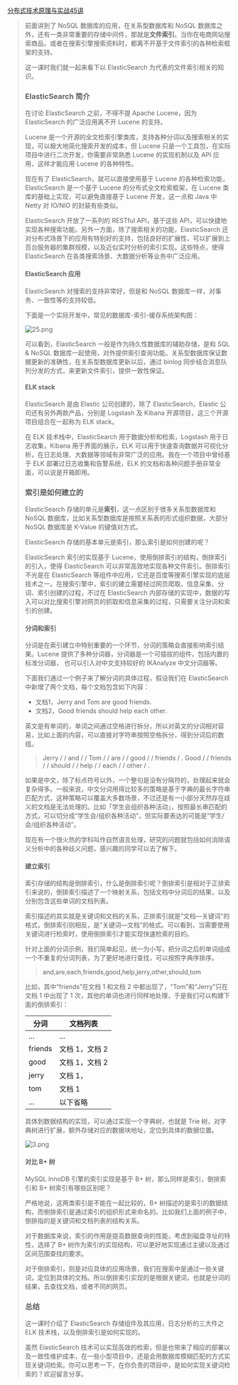 [分布式技术原理与实战45讲](https://kaiwu.lagou.com/course/courseInfo.htm?courseId=69&sid=20-h5Url-0&buyFrom=2&pageId=1pz4#/detail/pc?id=1926)



> 前面讲到了 NoSQL 数据库的应用，在关系型数据库和 NoSQL 数据库之外，还有一类非常重要的存储中间件，那就是**文件索引**。当你在电商网站搜索商品，或者在搜索引擎搜索资料时，都离不开基于文件索引的各种检索框架的支持。
>
> 这一课时我们就一起来看下以 ElasticSearch 为代表的文件索引相关的知识。
>
> ### ElasticSearch 简介
>
> 在讨论 ElasticSearch 之前，不得不提 Apache Lucene，因为 ElasticSearch 的广泛应用离不开 Lucene 的支持。
>
> Lucene 是一个开源的全文检索引擎类库，支持各种分词以及搜索相关的实现，可以极大地简化搜索开发的成本，但 Lucene 只是一个工具包，在实际项目中进行二次开发，你需要非常熟悉 Lucene 的实现机制以及 API 应用，这样才能应用 Lucene 的各种特性。
>
> 现在有了 ElasticSearch，就可以直接使用基于 Lucene 的各种检索功能，ElasticSearch 是一个基于 Lucene 的分布式全文检索框架，在 Lucene 类库的基础上实现，可以避免直接基于 Lucene 开发，这一点和 Java 中 Netty 对 IO/NIO 的封装有些类似。
>
> ElasticSearch 开放了一系列的 RESTful API，基于这些 API，可以快捷地实现各种搜索功能。另外一方面，除了搜索相关的功能，ElasticSearch 还对分布式场景下的应用有特别好的支持，包括良好的扩展性，可以扩展到上百台服务器的集群规模，以及近似实时分析的索引实现。这些特点，使得 ElasticSearch 在各类搜索场景、大数据分析等业务中广泛应用。
>
> #### ElasticSearch 应用
>
> ElasticSearch 对搜索的支持非常好，但是和 NoSQL 数据库一样，对事务、一致性等的支持较低。
>
> 下面是一个实际开发中，常见的数据库-索引-缓存系统架构图：
>
> ![25.png](https://s0.lgstatic.com/i/image/M00/2B/B8/Ciqc1F7-68eAeYw2AAF83MZQ2m0681.png)
>
> 可以看到，ElasticSearch 一般是作为持久性数据库的辅助存储，是和 SQL & NoSQL 数据库一起使用，对外提供索引查询功能。关系型数据库保证数据更新的准确性，在关系型数据库更新以后，通过 binlog 同步结合消息队列分发的方式，来更新文件索引，提供一致性保证。
>
> #### ELK stack
>
> ElasticSearch 是由 Elastic 公司创建的，除了 ElasticSearch，Elastic 公司还有另外两款产品，分别是 Logstash 及 Kibana 开源项目，这三个开源项目组合在一起称为 ELK stack。
>
> 在 ELK 技术栈中，ElasticSearch 用于数据分析和检索，Logstash 用于日志收集，Kibana 用于界面的展示，ELK 可以用于快速查询数据并可视化分析，在日志处理、大数据等领域有非常广泛的应用。我在一个项目中曾经基于 ELK 部署过日志收集和告警系统，ELK 的文档和各种问题手册非常全面，可以说是开箱即用。
>
> ### 索引是如何建立的
>
> ElasticSearch 存储的单元是**索引**，这一点区别于很多关系型数据库和 NoSQL 数据库，比如关系型数据库是按照关系表的形式组织数据，大部分 NoSQL 数据库是 K-Value 的键值对方式。
>
> ElasticSearch 存储的基本单元是索引，那么索引是如何创建的呢？
>
> ElasticSearch 索引的实现基于 Lucene，使用倒排索引的结构，倒排索引的引入，使得 ElasticSearch 可以非常高效地实现各种文件索引。倒排索引不光是在 ElasticSearch 等组件中应用，它还是百度等搜索引擎实现的底层技术之一。在搜索引擎中，索引的建立需要经过网页爬取、信息采集、分词、索引创建的过程，不过在 ElasticSearch 内部存储的实现中，数据的写入可以对比搜索引擎对网页的抓取和信息采集的过程，只需要关注分词和索引的创建。
>
> #### 分词和索引
>
> 分词是在索引建立中特别重要的一个环节，分词的策略会直接影响索引结果。Lucene 提供了多种分词器，分词器是一个可插拔的组件，包括内置的标准分词器， 也可以引入对中文支持较好的 IKAnalyze 中文分词器等。
>
> 下面我们通过一个例子来了解分词的具体过程，假设我们在 ElasticSearch 中新增了两个文档，每个文档包含如下内容：
>
> - 文档1，Jerry and Tom are good friends.
> - 文档2，Good friends should help each other.
>
> 英文是有单词的，单词之间通过空格进行拆分，所以对英文的分词相对容易，比如上面的内容，可以直接对字符串按照空格拆分，得到分词后的数组。
>
> > Jerry /  / and /  / Tom /  / are /  / good /  / friends / .
> >  Good /  / friends /  / should /  / help /  / each /  / other / .
>
> 如果是中文，除了标点符号以外，一个整句是没有分隔符的，处理起来就会复杂得多。一般来说，中文分词用得比较多的策略是基于字典的最长字符串匹配方式，这种策略可以覆盖大多数场景，不过还是有一小部分天然存在歧义的文档是无法处理的。比如「学生会组织各种活动」，按照最长串匹配的方式，可以切分成“学生会/组织各种活动”，但实际要表达的可能是“学生/会/组织各种活动”。
>
> 现在有一个很火热的学科叫作自然语言处理，研究的问题就包括如何消除语义分析中的各种歧义问题，感兴趣的同学可以去了解下。
>
> #### 建立索引
>
> 索引存储的结构是倒排索引，什么是倒排索引呢？倒排索引是相对于正排索引来说的，倒排索引描述了一个映射关系，包括文档中分词后的结果，以及分别包含这些单词的文档列表。
>
> 索引描述的其实就是关键词和文档的关系，正排索引就是“文档—关键词”的格式，倒排索引则相反，是“关键词—文档”的格式。可以看到，当需要使用关键词进行检索时，使用倒排索引才能实现快速检索的目的。
>
> 针对上面的分词示例，我们简单起见，统一为小写，把分词之后的单词组成一个不重复的分词列表，为了更好地进行查找，可以按照字典序排序。
>
> > and,are,each,friends,good,help,jerry,other,should,tom
>
> 比如，其中“friends”在文档 1 和文档 2 中都出现了，“Tom”和“Jerry”只在文档 1 中出现了 1 次，其他的单词也进行同样地处理，于是我们可以构建下面的倒排索引：
>
> | 分词    | 文档列表       |
> | ------- | -------------- |
> | ...     | ...            |
> | friends | 文档 1，文档 2 |
> | good    | 文档 1，文档 2 |
> | jerry   | 文档 1，       |
> | tom     | 文档 1         |
> | ...     | 以下省略       |
>
> 具体到数据结构的实现，可以通过实现一个字典树，也就是 Trie 树，对字典树进行扩展，额外存储对应的数据块地址，定位到具体的数据位置。
>
> ![3.png](https://s0.lgstatic.com/i/image/M00/29/C1/CgqCHl77Do-AXYgbAABfeRIU95w684.png)
>
> #### 对比 B+ 树
>
> MySQL InnoDB 引擎的索引实现是基于 B+ 树，那么同样是索引，倒排索引和 B+ 树索引有哪些区别呢？
>
> 严格地说，这两类索引是不能在一起比较的，B+ 树描述的是索引的数据结构，而倒排索引是通过索引的组织形式来命名的。比如我们上面的例子中，倒排指的是关键词和文档列表的结构关系。
>
> 对于数据库来说，索引的作用是提高数据查询的性能，考虑到磁盘寻址的特性，选择了 B+ 树作为索引的实现结构，可以更好地实现通过主键以及通过区间范围查找的要求。
>
> 对于倒排索引，则是对应具体的应用场景，我们在搜索中是通过一些关键词，定位到具体的文档。所以倒排索引实现的是根据关键词，也就是分词的结果，去查找文档，或者不同的网页。
>
> ### 总结
>
> 这一课时介绍了 ElasticSearch 存储组件及其应用，日志分析的三大件之 ELK 技术栈，以及倒排索引是如何实现的。
>
> 虽然 ElasticSearch 技术可以实现高效的检索，但是也带来了相应的部署以及一致性维护成本，在一些小型项目中，还是会用数据库模糊匹配的方式实现关键词检索。你可以思考一下，在你负责的项目中，是如何实现关键词检索的？欢迎留言分享。